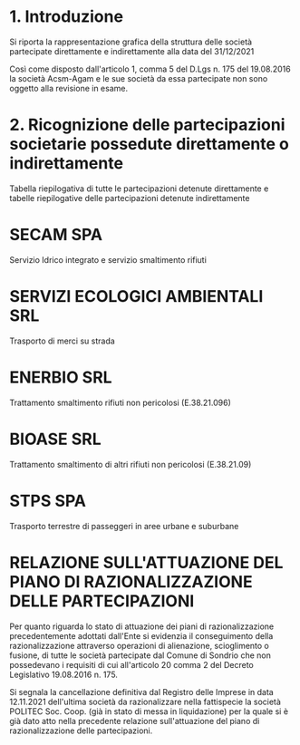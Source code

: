 # 1. Introduzione
Si riporta la rappresentazione grafica della struttura delle società partecipate direttamente e indirettamente alla data del 31/12/2021

Così come disposto dall'articolo 1, comma 5 del D.Lgs n. 175 del 19.08.2016 la società Acsm-Agam e le sue società da essa partecipate non sono oggetto alla revisione in esame.

# 2. Ricognizione delle partecipazioni societarie possedute direttamente o indirettamente
Tabella riepilogativa di tutte le partecipazioni detenute direttamente e tabelle riepilogative delle partecipazioni detenute indirettamente

# SECAM SPA
Servizio Idrico integrato e servizio smaltimento rifiuti

# SERVIZI ECOLOGICI AMBIENTALI SRL
Trasporto di merci su strada

# ENERBIO SRL
Trattamento smaltimento rifiuti non pericolosi (E.38.21.096)

# BIOASE SRL
Trattamento smaltimento di altri rifiuti non pericolosi (E.38.21.09)

# STPS SPA
Trasporto terrestre di passeggeri in aree urbane e suburbane

# RELAZIONE SULL'ATTUAZIONE DEL PIANO DI RAZIONALIZZAZIONE DELLE PARTECIPAZIONI
Per quanto riguarda lo stato di attuazione dei piani di razionalizzazione precedentemente adottati dall'Ente si evidenzia il conseguimento della razionalizzazione attraverso operazioni di alienazione, scioglimento o fusione, di tutte le società partecipate dal Comune di Sondrio che non possedevano i requisiti di cui all'articolo 20 comma 2 del Decreto Legislativo 19.08.2016 n. 175.

Si segnala la cancellazione definitiva dal Registro delle Imprese in data 12.11.2021 dell'ultima società da razionalizzare nella fattispecie la società POLITEC Soc. Coop. (già in stato di messa in liquidazione) per la quale si è già dato atto nella precedente relazione sull'attuazione del piano di razionalizzazione delle partecipazioni.